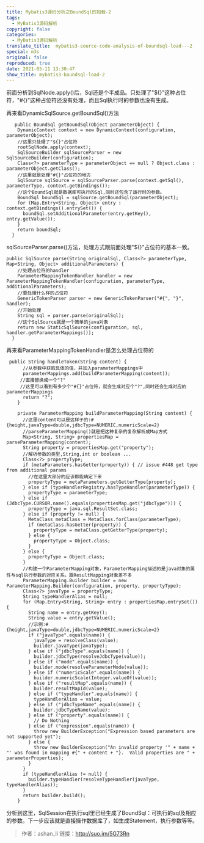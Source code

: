 ```yaml
---
title: Mybatis3源码分析之BoundSql的加载-2
tags:
  - MyBatis3源码解析
copyright: false
categories:
  - MyBatis3源码解析
translate_title:  mybatis3-source-code-analysis-of-boundsql-load---2
special: m3s
original: false
reproduced: true
date: 2021-05-11 13:30:47
show_title: mybatis3-boundsql-load-2
---
```


前面分析到SqlNode.apply()后，Sql还是个半成品。只处理了"${}"这种占位符，"#{}"这种占位符还没有处理，而且Sql执行时的参数也没有生成。

再来看DynamicSqlSource.getBoundSql()方法

       public BoundSql getBoundSql(Object parameterObject) {
        DynamicContext context = new DynamicContext(configuration, parameterObject);
        //这里只处理了"${}"占位符
        rootSqlNode.apply(context);
        SqlSourceBuilder sqlSourceParser = new SqlSourceBuilder(configuration);
        Class<?> parameterType = parameterObject == null ? Object.class : parameterObject.getClass();
        //这里就是处理"#{}"占位符的地方
        SqlSource sqlSource = sqlSourceParser.parse(context.getSql(), parameterType, context.getBindings());
        //这个BoundSql就是数据库可执行的Sql,同时还包含了运行时的参数。
        BoundSql boundSql = sqlSource.getBoundSql(parameterObject);
        for (Map.Entry<String, Object> entry : context.getBindings().entrySet()) {
          boundSql.setAdditionalParameter(entry.getKey(), entry.getValue());
        }
        return boundSql;
      }

sqlSourceParser.parse()方法，处理方式跟前面处理"${}"占位符的基本一致。

    public SqlSource parse(String originalSql, Class<?> parameterType, Map<String, Object> additionalParameters) {
        //处理占位符的handler
        ParameterMappingTokenHandler handler = new ParameterMappingTokenHandler(configuration, parameterType, additionalParameters);
        //要处理什么样的占位符
        GenericTokenParser parser = new GenericTokenParser("#{", "}", handler);
        //开始处理
        String sql = parser.parse(originalSql); 
        //这个SqlSource就是一个简单的java对象
        return new StaticSqlSource(configuration, sql, handler.getParameterMappings());
      }

再来看ParameterMappingTokenHandler是怎么处理占位符的

     public String handleToken(String content) {
          //从参数中获取具体的值，并加入parameterMappings中
          parameterMappings.add(buildParameterMapping(content));
         //直接替换成一个"?"
         //这里可以看到有多少个"#{}"占位符，就会生成对应个"?",同时还会生成对应的parameterMappings
          return "?";
        }
    
        private ParameterMapping buildParameterMapping(String content) {
          //这里content可以是这样子的:#{height,javaType=double,jdbcType=NUMERIC,numericScale=2}
          //parseParameterMapping()就是把这种复杂的复杂解析成Map方式
          Map<String, String> propertiesMap = parseParameterMapping(content);
          String property = propertiesMap.get("property");
          //解析参数的类型,String,int or boolean ...
          Class<?> propertyType;
          if (metaParameters.hasGetter(property)) { // issue #448 get type from additional params
            //在这里大部分的应该都能确定下来
            propertyType = metaParameters.getGetterType(property);
          } else if (typeHandlerRegistry.hasTypeHandler(parameterType)) {
            propertyType = parameterType;
          } else if (JdbcType.CURSOR.name().equals(propertiesMap.get("jdbcType"))) {
            propertyType = java.sql.ResultSet.class;
          } else if (property != null) {
            MetaClass metaClass = MetaClass.forClass(parameterType);
            if (metaClass.hasGetter(property)) {
              propertyType = metaClass.getGetterType(property);
            } else {
              propertyType = Object.class;
            }
          } else {
            propertyType = Object.class;
          }
          //构建一个ParameterMapping对象，ParameterMapping描述的是java对象的属性与sql执行参数的对应关系。跟ResultMapping对象差不多
          ParameterMapping.Builder builder = new ParameterMapping.Builder(configuration, property, propertyType);
          Class<?> javaType = propertyType;
          String typeHandlerAlias = null;
          for (Map.Entry<String, String> entry : propertiesMap.entrySet()) {
            String name = entry.getKey();
            String value = entry.getValue();
            //示例:#{height,javaType=double,jdbcType=NUMERIC,numericScale=2}
            if ("javaType".equals(name)) {
              javaType = resolveClass(value);
              builder.javaType(javaType);
            } else if ("jdbcType".equals(name)) {
              builder.jdbcType(resolveJdbcType(value));
            } else if ("mode".equals(name)) {
              builder.mode(resolveParameterMode(value));
            } else if ("numericScale".equals(name)) {
              builder.numericScale(Integer.valueOf(value));
            } else if ("resultMap".equals(name)) {
              builder.resultMapId(value);
            } else if ("typeHandler".equals(name)) {
              typeHandlerAlias = value;
            } else if ("jdbcTypeName".equals(name)) {
              builder.jdbcTypeName(value);
            } else if ("property".equals(name)) {
              // Do Nothing
            } else if ("expression".equals(name)) {
              throw new BuilderException("Expression based parameters are not supported yet");
            } else {
              throw new BuilderException("An invalid property '" + name + "' was found in mapping #{" + content + "}.  Valid properties are " + parameterProperties);
            }
          }
          if (typeHandlerAlias != null) {
            builder.typeHandler(resolveTypeHandler(javaType, typeHandlerAlias));
          }
          return builder.build();
        }

  
分析到这里，SqlSession在执行sql里已经生成了BoundSql：可执行的sql及相应的参数。下一步应该就是直接操作数据库了，如生成Statement，执行参数等等。

> 作者：ashan_li
> 链接：http://suo.im/5G73Rn
